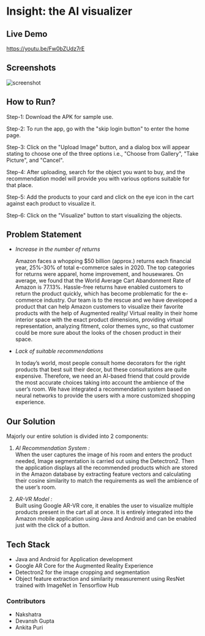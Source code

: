 # Insight: the AI visualizer

## Live Demo
https://youtu.be/Fw0bZUdz7rE


## Screenshots
![screenshot](https://github.com/Anirudh1331/Amazon-Hackathon/blob/main/my_image.jpeg?raw=true)

## How to Run?
Step-1: Download the APK for sample use.

Step-2: To run the app, go with the "skip login button" to enter the home page.

Step-3: Click on the "Upload Image" button, and a dialog box will appear stating to choose one of the three options i.e., "Choose from Gallery", "Take Picture", and "Cancel". 

Step-4: After uploading, search for the object you want to buy, and the recommendation model will provide you with various options suitable for that place.

Step-5: Add the products to your card and click on the eye icon in the cart against each product to visualize it.

Step-6: Click on the "Visualize" button to start visualizing the objects.


## Problem Statement
* _Increase in the number of returns_

  Amazon faces a whopping $50 billion (approx.) returns each financial year, 25%-30% of total e-commerce sales in 2020. The top categories for returns were apparel,     home improvement, and housewares. On average, we found that the World Average Cart Abandonment Rate of Amazon is 77.13%. Hassle-free returns have enabled customers     to return the product quickly, which has become problematic for the e-commerce industry. Our team is to the rescue and we have developed a product that can help       Amazon customers to visualize their favorite products with the help of Augmented reality/ Virtual reality in their home interior space with the exact product           dimensions, providing virtual representation, analyzing fitment, color themes sync, so that customer could be more sure about the looks of the chosen product in       their space.

* _Lack of suitable recommendations_
  
   In today’s world, most people consult home decorators for the right products that best suit their decor, but these consultations are quite expensive. Therefore, we    need an AI-based friend that could provide the most accurate choices taking into account the ambience of the user’s room. We have integrated a recommendation system    based on neural networks to provide the users with a more customized shopping experience.

## Our Solution 
Majorly our entire solution is divided into 2 components:

1. _AI Recommendation System  :_  
   When the user captures the image of his room and enters the product needed, Image segmentation is carried out using the Detectron2. Then the application displays      all the recommended products which are stored in the Amazon database by extracting feature vectors and calculating their cosine similarity to match the requirements    as well the ambience of the user’s room. 

2. _AR-VR Model  :_  
    Built using Google AR-VR core, it enables the user to visualize multiple products present in the cart all at once. It is entirely integrated into the Amazon mobile     application using Java and Android  and can be enabled just with the click of a button.

## Tech Stack 
* Java and Android for Application development
* Google AR Core for the Augmented Reality Experience
* Detectron2 for the image cropping and segmentation
* Object feature extraction and similarity measurement using ResNet trained with ImageNet in Tensorflow Hub

### Contributors
* Nakshatra
* Devansh Gupta
* Ankita Puri
